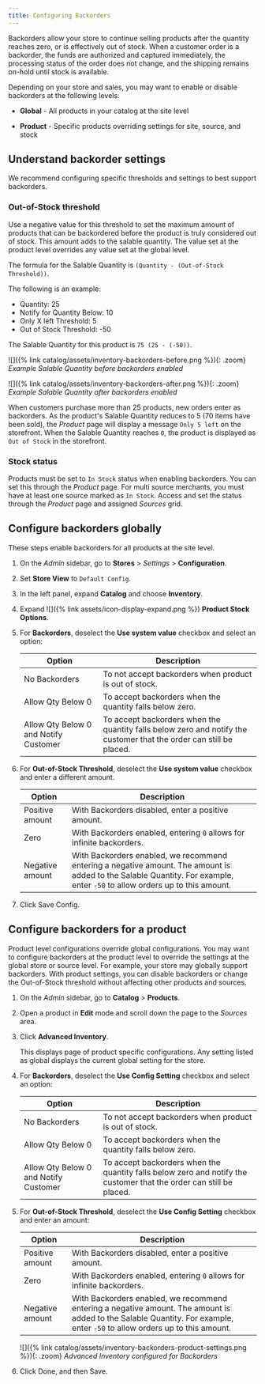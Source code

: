 ```yaml
---
title: Configuring Backorders
---
```


Backorders allow your store to continue selling products after the quantity reaches zero, or is effectively out of stock. When a customer order is a backorder, the funds are authorized and captured immediately, the processing status of the order does not change, and the shipping remains on-hold until stock is available.

Depending on your store and sales, you may want to enable or disable backorders at the following levels:

- **Global** - All products in your catalog at the site level

- **Product** - Specific products overriding settings for site, source, and stock

## Understand backorder settings

We recommend configuring specific thresholds and settings to best support backorders.

### Out-of-Stock threshold

Use a negative value for this threshold to set the maximum amount of products that can be backordered before the product is truly considered out of stock. This amount adds to the salable quantity. The value set at the product level overrides any value set at the global level.

The formula for the Salable Quantity is `(Quantity - (Out-of-Stock Threshold))`.

The following is an example:

- Quantity: 25
- Notify for Quantity Below: 10
- Only X left Threshold: 5
- Out of Stock Threshold: -50

The Salable Quantity for this product is `75 (25 - (-50))`.

![]({% link catalog/assets/inventory-backorders-before.png %}){: .zoom}
_Example Salable Quantity before backorders enabled_

![]({% link catalog/assets/inventory-backorders-after.png %}){: .zoom}
_Example Salable Quantity after backorders enabled_

When customers purchase more than 25 products, new orders enter as backorders. As the product's Salable Quantity reduces to 5 (70 items have been sold), the _Product_ page will display a message `Only 5 left` on the storefront. When the Salable Quantity reaches `0`, the product is displayed as `Out of Stock` in the storefront.

<!--### Notify for Quantity Below JIRA MDVA-8099 MDVA-33783

The _Notify for Quantity Below_ configuration option is configurable at the global, source, and product levels. When it is enabled, the system sends an email notification when the product quantity reaches a level at or below the configured value. For this example, a notification is triggered when the product has a quantity of 10 or less. When backorders are enabled, _Notify for Quantity Below_ is determined by the Salable Quantity (`Salable Quantity = Quantity - (Out-of-Stock Threshold)`). -->

### Stock status

Products must be set to `In Stock` status when enabling backorders. You can set this through the _Product_ page. For multi source merchants, you must have at least one source marked as `In Stock`. Access and set the status through the _Product_ page and assigned _Sources_ grid.

## Configure backorders globally

These steps enable backorders for all products at the site level.

1. On the _Admin_ sidebar, go to **Stores** > _Settings_ > **Configuration**.

1. Set **Store View** to `Default Config`.

1. In the left panel, expand **Catalog** and choose **Inventory**.

1. Expand ![]({% link assets/icon-display-expand.png %}) **Product Stock Options**.

1. For **Backorders**, deselect the **Use system value** checkbox and select an option:

    |Option|Description|
    |--|--|
    | No Backorders | To not accept backorders when product is out of stock. |
    | Allow Qty Below 0 | To accept backorders when the quantity falls below zero. |
    | Allow Qty Below 0 and Notify Customer | To accept backorders when the quantity falls below zero and notify the customer that the order can still be placed. |

1. For **Out-of-Stock Threshold**, deselect the **Use system value** checkbox and enter a different amount.

    |Option|Description|
    |--|--|
    | Positive amount | With Backorders disabled, enter a positive amount. |
    | Zero | With Backorders enabled, entering `0` allows for infinite backorders. |
    | Negative amount | With Backorders enabled, we recommend entering a negative amount. The amount is added to the Salable Quantity. For example, enter `-50` to allow orders up to this amount. |

1. Click <span class="btn">Save Config</span>.

## Configure backorders for a product

Product level configurations override global configurations. You may want to configure backorders at the product level to override the settings at the global store or source level. For example, your store may globally support backorders. With product settings, you can disable backorders or change the Out-of-Stock threshold without affecting other products and sources.

1. On the _Admin_ sidebar, go to **Catalog** > **Products**.

1. Open a product in **Edit** mode and scroll down the page to the _Sources_ area.

1. Click **Advanced Inventory**.

   This displays page of product specific configurations. Any setting listed as global displays the current global setting for the store.

1. For **Backorders**, deselect the **Use Config Setting** checkbox and select an option:

    |Option|Description|
    |--|--|
    | No Backorders | To not accept backorders when product is out of stock. |
    | Allow Qty Below 0 | To accept backorders when the quantity falls below zero. |
    | Allow Qty Below 0 and Notify Customer | To accept backorders when the quantity falls below zero and notify the customer that the order can still be placed. |

1. For **Out-of-Stock Threshold**, deselect the **Use Config Setting** checkbox and enter an amount:

    |Option|Description|
    |--|--|
    | Positive amount | With Backorders disabled, enter a positive amount. |
    | Zero | With Backorders enabled, entering `0` allows for infinite backorders. |
    | Negative amount | With Backorders enabled, we recommend entering a negative amount. The amount is added to the Salable Quantity. For example, enter `-50` to allow orders up to this amount. |

    ![]({% link catalog/assets/inventory-backorders-product-settings.png %}){: .zoom}
    _Advanced Inventory configured for Backorders_

1. Click <span class="btn">Done</span>, and then <span class="btn">Save</span>.

